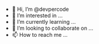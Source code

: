 - 👋 Hi, I’m @devpercode
- 👀 I’m interested in ...
- 🌱 I’m currently learning ...
- 💞️ I’m looking to collaborate on ...
- 📫 How to reach me ...

<!---
devpercode/devpercode is a ✨ special ✨ repository because its `README.md` (this file) appears on your GitHub profile.
You can click the Preview link to take a look at your changes.
--->
